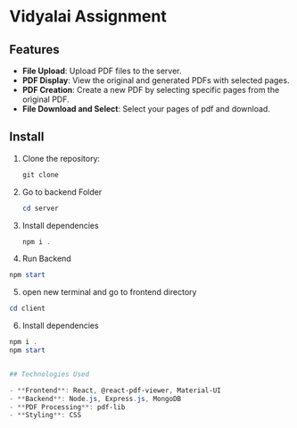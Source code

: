 # Vidyalai  Assignment
## Features
- **File Upload**: Upload PDF files to the server.
- **PDF Display**: View the original and generated PDFs with selected pages.
- **PDF Creation**: Create a new PDF by selecting specific pages from the original PDF.
- **File Download and Select**: Select your pages of pdf and download.

## Install

1. Clone the repository:
   ```powershell
   git clone 

2. Go to backend Folder
   ```powershell
   cd server

3. Install dependencies
   ```powershell
   npm i .

4.  Run Backend 
```powershell
npm start
```

5. open new terminal and go to frontend directory
```powershell
cd client
```

6. Install dependencies
```powershell
npm i .
npm start


## Technologies Used

- **Frontend**: React, @react-pdf-viewer, Material-UI
- **Backend**: Node.js, Express.js, MongoDB
- **PDF Processing**: pdf-lib
- **Styling**: CSS


